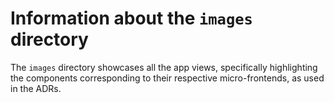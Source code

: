 # Information about the `images` directory

The `images` directory showcases all the app views, specifically highlighting the components corresponding to their respective micro-frontends, as used in the ADRs.
